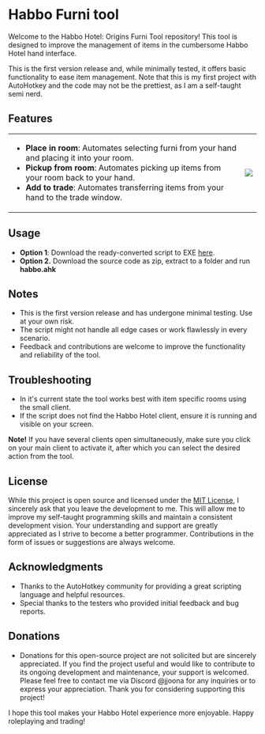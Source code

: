 # Habbo Furni tool
Welcome to the Habbo Hotel: Origins Furni Tool repository! This tool is designed to improve the management of items in the cumbersome Habbo Hotel hand interface.

This is the first version release and, while minimally tested, it offers basic functionality to ease item management. Note that this is my first project with AutoHotkey and the code may not be the prettiest, as I am a self-taught semi nerd.


## Features
<table>
  <tr>
    <td>
      <ul>
        <li><strong>Place in room</strong>: Automates selecting furni from your hand and placing it into your room.</li>
        <li><strong>Pickup from room</strong>: Automates picking up items from your room back to your hand.</li>
        <li><strong>Add to trade</strong>: Automates transferring items from your hand to the trade window.</li>
      </ul>
    </td>
    <td>
      <img src="https://github.com/jjoonafkin1/habbofurnitool/assets/94869520/67681689-dcde-4ac0-af19-54a547e02ecb">
    </td>
  </tr>
</table>


## Usage
* **Option 1**: Download the ready-converted script to EXE [here](https://github.com/jjoonafkin1/habbofurnitool/releases/download/v1.0.0/Habbo.Furni.Tool.exe).
* **Option 2.** Download the source code as zip, extract to a folder and run **habbo.ahk**

## Notes
* This is the first version release and has undergone minimal testing. Use at your own risk.
* The script might not handle all edge cases or work flawlessly in every scenario.
* Feedback and contributions are welcome to improve the functionality and reliability of the tool.

## Troubleshooting
* In it's current state the tool works best with item specific rooms using the small client.
* If the script does not find the Habbo Hotel client, ensure it is running and visible on your screen.

 **Note!** If you have several clients open simultaneously, make sure you click on your main client to activate it, after which you can select the desired action from the tool.

## License
While this project is open source and licensed under the [MIT License](https://github.com/jjoonafkin1/habbofurnitool/blob/main/LICENSE), I sincerely ask that you leave the development to me. This will allow me to improve my self-taught programming skills and maintain a consistent development vision. Your understanding and support are greatly appreciated as I strive to become a better programmer. Contributions in the form of issues or suggestions are always welcome.

## Acknowledgments
* Thanks to the AutoHotkey community for providing a great scripting language and helpful resources.
* Special thanks to the testers who provided initial feedback and bug reports.

## Donations
* Donations for this open-source project are not solicited but are sincerely appreciated. If you find the project useful and would like to contribute to its ongoing development and maintenance, your support is welcomed. Please feel free to contact me via Discord @jjoona for any inquiries or to express your appreciation. Thank you for considering supporting this project!

I hope this tool makes your Habbo Hotel experience more enjoyable. Happy roleplaying and trading!

